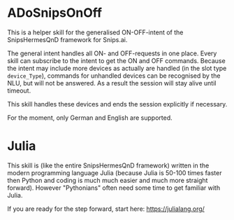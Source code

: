 # ADoSnipsOnOff

This is a helper skill for the generalised ON-OFF-intent of the SnipsHermesQnD framework for Snips.ai.

The general intent handles all ON- and OFF-requests in one place.
Every skill can subscribe to the intent to get the ON and OFF commands.
Because the intent may include more devices as actually are handled (in the
slot type `device_Type`), commands for unhandled devices can be
recognised by the NLU, but will not be answered. As a result the session
will stay alive until timeout.

This skill handles these devices and ends the session explicitly if
necessary.


For the moment, only German and English are supported.


# Julia

This skill is (like the entire SnipsHermesQnD framework) written in the
modern programming language Julia (because Julia is 50-100 times faster
then Python and coding is much much easier and much more straight forward).
However "Pythonians" often need some time to get familiar with Julia.

If you are ready for the step   forward, start here:  https://julialang.org/
